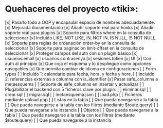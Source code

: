 # Quehaceres del proyecto «tiki»:

[x] Pasarlo todo a OOP y encapsular espacio de nombres adecuadamente.
[x] Mejorada documentación
[x] Añadir soporte real para hooks
[x] Añadir soporte real para plugins
[x] Soporte para filtros where en la consulta de seleccionar
  [x] Incluído LIKE, NOT LIKE, IN, NOT IN, IS NULL, IS NOT NULL.
[x] Soporte para reglas de ordenación order-by en la consulta de seleccionar
[x] Soporte para paginación limit-offset en la consulta de seleccionar
[x] Proteger campos del auth con un plugin básico
  [x] usuarios.email
  [x] usuarios.contrasenya
  [x] sesiones.token
[x] UI
  [x] Con auth al principio
  [x] Que coja el esquema y lo despliegue como opciones navegables
  [x] Que permita cambiar de idioma en configuraciones
[ ] Form types
  [ ] Incluído 1: calendario para fecha, hora, y fecha y hora.
  [ ] Incluído 2: referencias externas a columna con is_identifier
[x] Pasar safe_columns a metaesquema
[ ] Soporte de safe_columns en insertar y actualizar
[ ] Plugabilizar el backend con 5 ficheros clave por plugin:
  [ ] eliminar.sql
  [ ] crear.sql
  [ ] migrar.sql
  [ ] metaesquema.json
  [ ] load.php
[ ] Ficheros mediante upload.php
[ ] Listas en la tabla
  [ ] Que pueda navegarse a la tabla
  [ ] Que pueda navegarse a la tabla con los filtros (mediante $route.query)
  [ ] Que pueda navegarse a la instancia
[ ] Objetos
  [ ] Que pueda navegarse a la tabla
  [ ] Que pueda navegarse a la tabla con los filtros (mediante $route.query)
  [ ] Que pueda navegarse a la instancia